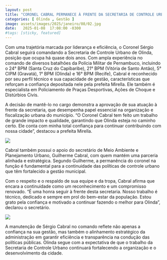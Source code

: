 ```yaml
---
layout: post
title: "CORONEL CABRAL PERMANECE À FRENTE DA SECRETARIA DE CONTROLE URBANO EM OLINDA"
categories: [ Olinda , Gestão ]
image: assets/images/2025/janeiro/08/02.jpg
date:   2025-01-08  17:08:00 -0300
#tags: [sticky, featured]
---
```

Com uma trajetória marcada por liderança e eficiência, o Coronel Sérgio Cabral seguirá comandando a Secretaria de Controle Urbano de Olinda, posição que ocupa há quase dois anos. Com ampla experiência no comando de diversos batalhões da Polícia Militar de Pernambuco, incluindo o 24° BPM (Santa Cruz do Capibaribe), 21° BPM (Vitória de Santo Antão), 5° CIPM (Gravatá), 1° BPM (Olinda) e 16° BPM (Recife), Cabral é reconhecido por seu perfil técnico e sua capacidade de gestão, características que reforçam a confiança depositada nele pela prefeita Mirella. Ele também é especialista em Policiamento de Praças Desportivas, Ações de Choque e Distúrbios Civis.

A decisão de mantê-lo no cargo demonstra a aprovação de sua atuação à frente da secretaria, que desempenha papel essencial na organização e fiscalização urbana do município. “O Coronel Cabral tem feito um trabalho de grande impacto e qualidade, garantindo que Olinda esteja no caminho certo. Ele conta com minha total confiança para continuar contribuindo com nossa cidade”, destacou a prefeita Mirella.

![](assets/17363687895443.jpg)

Cabral também possui o apoio do secretário de Meio Ambiente e Planejamento Urbano, Guilherme Cabral, com quem mantém uma parceria alinhada e estratégica. Segundo Guilherme, a permanência do coronel na função é fundamental para a continuidade das políticas de controle urbano que têm fortalecido a gestão municipal.

Com o respeito e o respaldo de sua equipe e da tropa, Cabral afirma que encara a continuidade como um reconhecimento e um compromisso renovado. “É uma honra seguir à frente desta secretaria. Nosso trabalho é técnico, dedicado e sempre em prol do bem-estar da população. Estou grato pela confiança e motivado a continuar fazendo o melhor para Olinda”, declarou o secretário.

![](assets/17363686244125.jpg)

A manutenção de Sérgio Cabral no comando reflete não apenas a confiança na sua gestão, mas também o alinhamento estratégico da administração em garantir eficiência e transparência na condução das políticas públicas. Olinda segue com a expectativa de que o trabalho da Secretaria de Controle Urbano continuará fortalecendo a organização e o desenvolvimento da cidade.